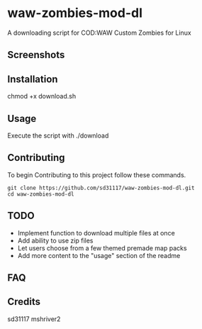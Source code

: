 # waw-zombies-mod-dl
A downloading script for COD:WAW Custom Zombies for Linux

## Screenshots


## Installation
chmod +x download.sh

## Usage
Execute the script with ./download

## Contributing
To begin Contributing to this project follow these commands.

```
git clone https://github.com/sd31117/waw-zombies-mod-dl.git
cd waw-zombies-mod-dl
```

## TODO
* Implement function to download multiple files at once
* Add ability to use zip files
* Let users choose from a few themed premade map packs
* Add more content to the "usage" section of the readme


## FAQ


## Credits
sd31117
mshriver2

